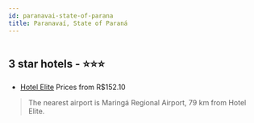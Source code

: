 ```yaml
---
id: paranavai-state-of-parana
title: Paranavaí, State of Paraná
---
```


<center><img src="https://static.hotelurbano.com/reservas/prod0/17/17335/5d9268de2d72a_hotel-elite.jpg" alt="" /></center>


##  3 star hotels - ⭐️⭐️⭐️

-    [Hotel Elite](https://us.hurb.com/hotels/paranavai/hotel-elite-17335?cmp=18055) Prices from R$152.10
   > The nearest airport is Maringá Regional Airport, 79 km from Hotel Elite.
